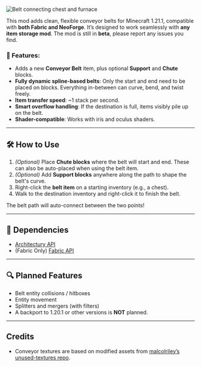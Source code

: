 ![Belt connecting chest and furnace](https://cdn.modrinth.com/data/cached_images/ac7f13962088c002ca8a82cfdfb644f8cdd0dc89.png)

This mod adds clean, flexible conveyor belts for Minecraft 1.21.1, compatible with **both Fabric and NeoForge**. It’s designed to work seamlessly with **any item storage mod**. The mod is still in **beta**, please report any issues you find.

### 🚚 Features:

*   Adds a new **Conveyor Belt** item, plus optional **Support** and **Chute** blocks.
*   **Fully dynamic spline-based belts**: Only the start and end need to be placed on blocks. Everything in-between can curve, bend, and twist freely.
*   **Item transfer speed**: ~1 stack per second.
*   **Smart overflow handling**: If the destination is full, items visibly pile up on the belt.
*   **Shader-compatible**: Works with iris and oculus shaders.

***

## 🛠️ How to Use

1.  _(Optional)_ Place **Chute blocks** where the belt will start and end. These can also be auto-placed when using the belt item.
2.  _(Optional)_ Add **Support blocks** anywhere along the path to shape the belt's curve.
3.  Right-click the **belt item** on a starting inventory (e.g., a chest).
4.  Walk to the destination inventory and right-click it to finish the belt.

The belt path will auto-connect between the two points!

***

## 🔗 Dependencies

*   [Architectury API](https://modrinth.com/mod/architectury)
*   (Fabric Only) [Fabric API](https://modrinth.com/mod/fabric-api)

***

## 🔍 Planned Features

*   Belt entity collisions / hitboxes
*   Entity movement
*   Splitters and mergers (with filters)
*   A backport to 1.20.1 or other versions is **NOT** planned.

***

## Credits

*   Conveyor textures are based on modified assets from [malcolriley’s unused-textures repo](https://github.com/matiassingers/awesome-readme).